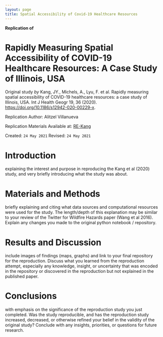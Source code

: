 ```yaml
---
layout: page
title: Spatial Accessibility of Covid-19 Healthcare Resources
---
```


**Replication of**
# Rapidly Measuring Spatial Accessibility of COVID-19 Healthcare Resources: A Case Study of Illinois, USA

Original study *by* Kang, JY., Michels, A., Lyu, F. et al. Rapidly measuring spatial accessibility of COVID-19 healthcare resources: a case study of Illinois, USA. Int J Health Geogr 19, 36 (2020). https://doi.org/10.1186/s12942-020-00229-x.

Replication Author:
Alitzel Villanueva

Replication Materials Available at: [RE-Kang](https://github.com/avillanueva1005/RE-Kang)

Created: `24 May 2021`
Revised: `24 May 2021`

# Introduction
explaining the interest and purpose in reproducing the Kang et al (2020) study, and very briefly introducing what the study was about.

# Materials and Methods
briefly explaining and citing what data sources and computational resources were used for the study. The length/depth of this explanation may be similar to your review of the Twitter for Wildfire Hazards paper (Wang et al 2016). Explain any changes you made to the original python notebook / repository.

# Results and Discussion
include images of findings (maps, graphs) and link to your final repository for the reproduction. Discuss what you learned from the reproduction attempt, especially any knowledge, insight, or uncertainty that was encoded in the repository or discovered in the reproduction but not explained in the published paper.

# Conclusions
with emphasis on the significance of the reproduction study you just completed. Was the study reproducible, and has the reproduction study increased, decreased, or otherwise refined your belief in the validity of the original study? Conclude with any insights, priorities, or questions for future research.
